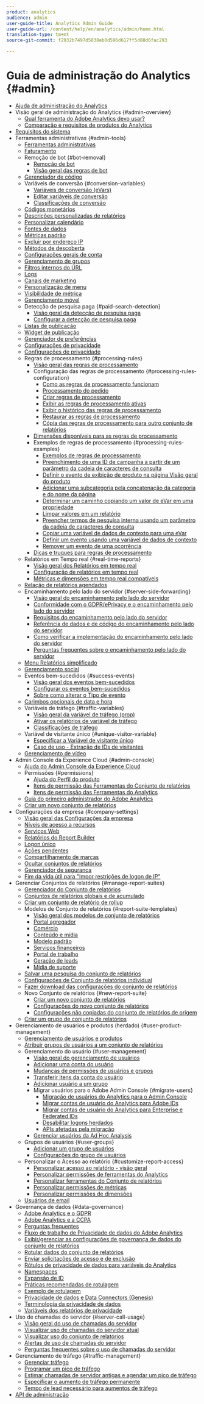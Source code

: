 ```yaml
---
product: analytics
audience: admin
user-guide-title: Analytics Admin Guide
user-guide-url: /content/help/en/analytics/admin/home.html
translation-type: tm+mt
source-git-commit: f2932b7497d5838eb0d596d617ff5d88d6fac293

---
```



# Guia de administração do Analytics {#admin}

+ [Ajuda de administração do Analytics](home.md)
+ Visão geral de administração do Analytics {#admin-overview}
   + [Qual ferramenta do Adobe Analytics devo usar?](c-analytics-product-comparison/which-analytics-tool.md)
   + [Comparação e requisitos de produtos do Analytics](c-analytics-product-comparison/analytics-product-comparison.md)
+ [Requisitos do sistema](c-system-requirements/sys-reqs.md)
+ Ferramentas administrativas {#admin-tools}
   + [Ferramentas administrativas](admin/c-admin-tools.md)
   + [Faturamento](admin/billing-admin.md)
   + Remoção de bot {#bot-removal}
      + [Remoção de bot](admin/bot-removal/bot-removal.md)
      + [Visão geral das regras de bot](admin/bot-removal/bot-rules.md)
   + [Gerenciador de código](admin/code-manager-admin.md)
   + Variáveis de conversão {#conversion-variables}
      + [Variáveis de conversão (eVars)](admin/conversion-var-admin/conversion-var-admin.md)
      + [Editar variáveis de conversão](admin/conversion-var-admin/t-conversion-variables-admin.md)
      + [Classificações de conversão](admin/conversion-var-admin/conversion-classifications.md)
   + [Códigos monetários](admin/currency.md)
   + [Descrições personalizadas de relatórios](admin/custom-desc-admin.md)
   + [Personalizar calendário](admin/custom-calendar.md)
   + [Fontes de dados](admin/data-sources.md)
   + [Métricas padrão](admin/default-metrics.md)
   + [Excluir por endereço IP](admin/exclude-ip.md)
   + [Métodos de descoberta](admin/finding-methods.md)
   + [Configurações gerais de conta](admin/general-acct-settings-admin.md)
   + [Gerenciamento de grupos](admin/group.md)
   + [Filtros internos do URL](admin/internal-url-filter-admin.md)
   + [Logs](admin/logs.md)
   + [Canais de marketing](admin/marketing-channels-admin.md)
   + [Personalização de menu](admin/customize-menus.md)
   + [Visibilidade de métrica](admin/metric-visibility.md)
   + [Gerenciamento móvel](admin/mobile-management.md)
   + Detecção de pesquisa paga {#paid-search-detection}
      + [Visão geral da detecção de pesquisa paga](admin/paid-search-detection/paid-search-detection.md)
      + [Configurar a detecção de pesquisa paga](admin/paid-search-detection/t-paid-search-detection.md)
   + [Listas de publicação](admin/publishing-list.md)
   + [Widget de publicação](admin/publishing-widgets-admin.md)
   + [Gerenciador de preferências](admin/preferences-manager.md)
   + [Configurações de privacidade](admin/privacy-settings.md)
   + [Configurações de privacidade](admin/privacy-reporting.md)
   + Regras de processamento {#processing-rules}
      + [Visão geral das regras de processamento](admin/c-processing-rules/processing-rules.md)
      + Configuração das regras de processamento {#processing-rules-configuration}
         + [Como as regras de processamento funcionam](admin/c-processing-rules/c-processing-rules-configuration/processing-rules-about.md)
         + [Processamento do pedido](admin/c-processing-rules/c-processing-rules-configuration/processing-rule-order.md)
         + [Criar regras de processamento](admin/c-processing-rules/c-processing-rules-configuration/t-processing-rules.md)
         + [Exibir as regras de processamento ativas](admin/c-processing-rules/c-processing-rules-configuration/t-processing-rules-view.md)
         + [Exibir o histórico das regras de processamento](admin/c-processing-rules/c-processing-rules-configuration/t-processing-rule-view-history.md)
         + [Restaurar as regras de processamento](admin/c-processing-rules/c-processing-rules-configuration/t-processing-rules-restore.md)
         + [Cópia das regras de processamento para outro conjunto de relatórios](admin/c-processing-rules/c-processing-rules-configuration/t-processing-rules-copy-to-rs.md)
      + [Dimensões disponíveis para as regras de processamento](admin/c-processing-rules/processing-rule-dimensions.md)
      + Exemplos de regras de processamento {#processing-rules-examples}
         + [Exemplos de regras de processamento](admin/c-processing-rules/processing-rules-examples/processing-rules-examples.md)
         + [Preenchimento de uma ID de campanha a partir de um parâmetro da cadeia de caracteres de consulta](admin/c-processing-rules/processing-rules-examples/processing-rules-populate-campaign-id.md)
         + [Definir o evento de exibição de produto na página Visão geral do produto](admin/c-processing-rules/processing-rules-examples/setting-the-product-view-event.md)
         + [Adicionar uma subcategoria pela concatenação da categoria e do nome da página](admin/c-processing-rules/processing-rules-examples/subcategory-concatenating.md)
         + [Determinar um caminho copiando um valor de eVar em uma propriedade](admin/c-processing-rules/processing-rules-examples/processing-rules-determining-path.md)
         + [Limpar valores em um relatório](admin/c-processing-rules/processing-rules-examples/clean-up-values-in-a-report.md)
         + [Preencher termos de pesquisa interna usando um parâmetro da cadeia de caracteres de consulta](admin/c-processing-rules/processing-rules-examples/processing-rules-populating-internal-search.md)
         + [Copiar uma variável de dados de contexto para uma eVar](admin/c-processing-rules/processing-rules-examples/processing-rules-copy-context-data.md)
         + [Definir um evento usando uma variável de dados de contexto](admin/c-processing-rules/processing-rules-examples/processing-rules-copy-context-data-event.md)
         + [Remover um evento de uma ocorrência](admin/c-processing-rules/processing-rules-examples/processing-rules-remove-event.md)
      + [Dicas e truques para regras de processamento](admin/c-processing-rules/processing-rules-tips.md)
   + Relatórios em Tempo real {#real-time-reports}
      + [Visão geral dos Relatórios em tempo real](admin/realtime/realtime.md)
      + [Configuração de relatórios em tempo real](admin/realtime/t-realtime-admin.md)
      + [Métricas e dimensões em tempo real compatíveis](admin/realtime/realtime-metrics.md)
   + [Relação de relatórios agendados](admin/scheduled-reports-admin.md)
   + Encaminhamento pelo lado do servidor {#server-side-forwarding}
      + [Visão geral do encaminhamento pelo lado do servidor](admin/c-server-side-forwarding/ssf.md)
      + [Conformidade com o GDPR/ePrivacy e o encaminhamento pelo lado do servidor](admin/c-server-side-forwarding/ssf-gdpr.md)
      + [Requisitos do encaminhamento pelo lado do servidor](admin/c-server-side-forwarding/ssf-requirements.md)
      + [Referência de dados e de código do encaminhamento pelo lado do servidor](admin/c-server-side-forwarding/ssf-reference.md)
      + [Como verificar a implementação do encaminhamento pelo lado do servidor](admin/c-server-side-forwarding/ssf-verify.md)
      + [Perguntas frequentes sobre o encaminhamento pelo lado do servidor](admin/c-server-side-forwarding/ssf-faq.md)
   + [Menu Relatórios simplificado](admin/t-simplified-menu.md)
   + [Gerenciamento social](admin/social-management.md)
   + Eventos bem-sucedidos {#success-events}
      + [Visão geral dos eventos bem-sucedidos](admin/c-success-events/success-event.md)
      + [Configurar os eventos bem-sucedidos](admin/c-success-events/t-success-events.md)
      + [Sobre como alterar o Tipo de evento](admin/c-success-events/event-type.md)
   + [Carimbos opcionais de data e hora](admin/timestamp-optional.md)
   + Variáveis de tráfego {#traffic-variables}
      + [Visão geral da variável de tráfego (prop)](admin/c-traffic-variables/traffic-var.md)
      + [Ativar os relatórios de variável de tráfego](admin/c-traffic-variables/t-traffic-variable.md)
      + [Classificações de tráfego](admin/c-traffic-variables/traffic-classifications.md)
   + Variável de visitante único {#unique-visitor-variable}
      + [Especificar a Variável de visitante único](admin/unique-visitor-variable-admin/t-unique-visitor-variable.md)
      + [Caso de uso - Extração de IDs de visitantes](admin/unique-visitor-variable-admin/extract-visitorids-usecase.md)
   + [Gerenciamento de vídeo](admin/video-management.md)
+ Admin Console da Experience Cloud {#admin-console}
   + [Ajuda do Admin Console da Experience Cloud](admin-console/home.md)
   + Permissões {#permissions}
      + [Ajuda do Perfil do produto](admin-console/permissions/product-profile.md)
      + [Itens de permissão das Ferramentas do Conjunto de relatórios](admin-console/permissions/report-suite-tools.md)
      + [Itens de permissão das Ferramentas do Analytics](admin-console/permissions/analytics-tools.md)
   + [Guia do primeiro administrador do Adobe Analytics](admin-console/first-admin-guide.md)
   + [Criar um novo conjunto de relatórios](admin-console/create-report-suite.md)
+ Configurações da empresa {#company-settings}
   + [Visão geral das Configurações da empresa](company/c-company-settings.md)
   + [Níveis de acesso a recursos](company/feature-access-levels.md)
   + [Serviços Web](company/web-services-admin.md)
   + [Relatórios do Report Builder](company/report-builder-reports-admin.md)
   + [Logon único](company/single-signon-admin.md)
   + [Ações pendentes](company/pending-actions-admin.md)
   + [Compartilhamento de marcas](company/co-branding-admin.md)
   + [Ocultar conjuntos de relatórios](company/c-hide-report-suites.md)
   + [Gerenciador de segurança](company/security-manager.md)
   + [Fim da vida útil para "Impor restrições de logon de IP"](company/login-restrictions-eol.md)
+ Gerenciar Conjuntos de relatórios {#manage-report-suites}
   + [Gerenciador do Conjunto de relatórios](c-manage-report-suites/report-suites-admin.md)
   + [Conjuntos de relatórios globais e de acumulado](c-manage-report-suites/rollup-report-suite.md)
   + [Criar um conjunto de relatório de rollup](c-manage-report-suites/t-rollups.md)
   + Modelos de Conjunto de relatórios {#report-suite-templates}
      + [Visão geral dos modelos de conjunto de relatórios](c-manage-report-suites/c-report-suite-templates/report-suite-templates.md)
      + [Portal agregador](c-manage-report-suites/c-report-suite-templates/aggregator-portal.md)
      + [Comércio](c-manage-report-suites/c-report-suite-templates/commerce-admin.md)
      + [Conteúdo e mídia](c-manage-report-suites/c-report-suite-templates/content-media.md)
      + [Modelo padrão](c-manage-report-suites/c-report-suite-templates/default-rs-template.md)
      + [Serviços financeiros](c-manage-report-suites/c-report-suite-templates/financial-services.md)
      + [Portal de trabalho](c-manage-report-suites/c-report-suite-templates/job-portal.md)
      + [Geração de leads](c-manage-report-suites/c-report-suite-templates/lead-generation.md)
      + [Mídia de suporte](c-manage-report-suites/c-report-suite-templates/support-media.md)
   + [Salvar uma pesquisa do conjunto de relatórios](c-manage-report-suites/t-report-suite-saved-search.md)
   + [Configurações de Conjunto de relatórios individual](c-manage-report-suites/individual-rs-settings.md)
   + [Fazer download das configurações do conjunto de relatórios](c-manage-report-suites/t-download-rs-settings.md)
   + Novo Conjunto de relatórios {#new-report-suite}
      + [Criar um novo conjunto de relatórios](c-manage-report-suites/c-new-report-suite/t-create-a-report-suite.md)
      + [Configurações do novo conjunto de relatórios](c-manage-report-suites/c-new-report-suite/new-report-suite.md)
      + [Configurações não copiadas do conjunto de relatórios de origem](c-manage-report-suites/c-new-report-suite/settings-not-copied-from-rs.md)
   + [Criar um grupo de conjunto de relatórios](c-manage-report-suites/t-create-rs-group.md)
+ Gerenciamento de usuários e produtos (herdado) {#user-product-management}
   + [Gerenciamento de usuários e produtos](user-management2/user-management.md)
   + [Atribuir grupos de usuários a um conjunto de relatórios](user-management2/t-group-access-report-suite.md)
   + Gerenciamento do usuário {#user-management}
      + [Visão geral do gerenciamento de usuários](user-management2/c-user-management/users.md)
      + [Adicionar uma conta do usuário](user-management2/c-user-management/t-add-user-account.md)
      + [Mudanças de permissões de usuários e grupos](user-management2/c-user-management/permissions-changes.md)
      + [Transferir itens da conta do usuário](user-management2/c-user-management/t-transfer-user-accout-privileges.md)
      + [Adicionar usuário a um grupo](user-management2/c-user-management/t-add-user-to-group.md)
      + Migrar usuários para o Adobe Admin Console {#migrate-users}
         + [Migração de usuários do Analytics para o Admin Console](user-management2/user-migration/c-migration-tool.md)
         + [Migrar contas de usuário do Analytics para Adobe IDs](user-management2/user-migration/t-migrate-users.md)
         + [Migrar contas de usuário do Analytics para Enterprise e Federated IDs](user-management2/user-migration/migrate-enterprise.md)
         + [Desabilitar logons herdados](user-management2/user-migration/t-disable-legacy-login.md)
         + [APIs afetadas pela migração](user-management2/user-migration/developer.md)
      + [Gerenciar usuários da Ad Hoc Analysis](user-management2/c-user-management/t-manage-dsc-users-admin.md)
   + Grupos de usuários {#user-groups}
      + [Adicionar um grupo de usuários](user-management2/c-user-groups/t-user-group.md)
      + [Configurações do grupo de usuários](user-management2/c-user-groups/groups.md)
   + Personalizar o Acesso ao relatório {#customize-report-access}
      + [Personalizar acesso ao relatório - visão geral](user-management2/c-customize-report-access/groups-customize-report-access.md)
      + [Personalizar permissões de ferramentas do Analytics](user-management2/c-customize-report-access/groups-analytics-tools.md)
      + [Personalizar ferramentas do Conjunto de relatórios](user-management2/c-customize-report-access/groups-report-suite-tools.md)
      + [Personalizar permissões de métricas](user-management2/c-customize-report-access/groups-metrics.md)
      + [Personalizar permissões de dimensões](user-management2/c-customize-report-access/groups-dimensions.md)
   + [Usuários de email](user-management2/t-email-users.md)
+ Governança de dados {#data-governance}
   + [Adobe Analytics e o GDPR](c-data-governance/an-gdpr-overview.md)
   + [Adobe Analytics e a CCPA](c-data-governance/an-ccpa-overview.md)
   + [Perguntas frequentes](c-data-governance/gdpr-faq.md)
   + [Fluxo de trabalho de Privacidade de dados do Adobe Analytics](c-data-governance/an-gdpr-workflow.md)
   + [Exibir/gerenciar as configurações de governança de dados do conjunto de relatórios](c-data-governance/gdpr-view-settings.md)
   + [Rotular dados do conjunto de relatórios](c-data-governance/gdpr-setup-reportsuite.md)
   + [Enviar solicitações de acesso e de exclusão](c-data-governance/gdpr-submit-access-delete.md)
   + [Rótulos de privacidade de dados para variáveis do Analytics](c-data-governance/gdpr-labels.md)
   + [Namespaces](c-data-governance/gdpr-namespaces.md)
   + [Expansão de ID](c-data-governance/gdpr-id-expansion.md)
   + [Práticas recomendadas de rotulagem](c-data-governance/gdpr-analytics-ids.md)
   + [Exemplo de rotulagem](c-data-governance/gdpr-labeling-example.md)
   + [Privacidade de dados e Data Connectors (Genesis)](c-data-governance/data-connectors-gdpr.md)
   + [Terminologia da privacidade de dados](c-data-governance/gdpr-terminology.md)
   + [Variáveis dos relatórios de privacidade](c-data-governance/consent-variables.md)
+ Uso de chamadas do servidor {#server-call-usage}
   + [Visão geral do uso de chamadas do servidor](c-server-call-usage/overage-overview.md)
   + [Visualizar uso de chamadas do servidor atual](c-server-call-usage/server-call-usage-dashboard.md)
   + [Visualizar uso do conjunto de relatórios](c-server-call-usage/report-suite-usage.md)
   + [Alertas de uso de chamadas do servidor](c-server-call-usage/scu-alerts.md)
   + [Perguntas frequentes sobre o uso de chamadas do servidor](c-server-call-usage/overage-faq.md)
+ Gerenciamento de tráfego {#traffic-management}
   + [Gerenciar tráfego](c-traffic-management/traffic-management.md)
   + [Programar um pico de tráfego](c-traffic-management/t-traffic-schedule-spike.md)
   + [Estimar chamadas de servidor antigas e agendar um pico de tráfego](c-traffic-management/traffic-spike-estimate-past-server-calls.md)
   + [Especificar o aumento de tráfego permanente](c-traffic-management/t-traffic-permanent.md)
   + [Tempo de lead necessário para aumentos de tráfego](c-traffic-management/traffic-lead-time.md)
+ [API de administração](c-admin-api/c-admin-api.md)
